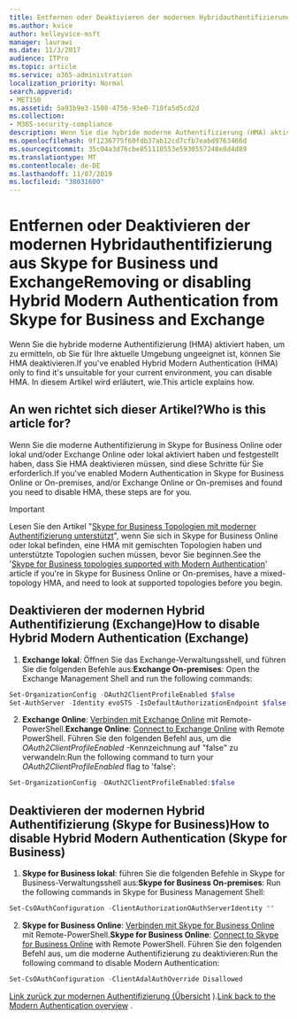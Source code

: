 ```yaml
---
title: Entfernen oder Deaktivieren der modernen Hybridauthentifizierung aus Skype for Business und Exchange
ms.author: kvice
author: kelleyvice-msft
manager: laurawi
ms.date: 11/3/2017
audience: ITPro
ms.topic: article
ms.service: o365-administration
localization_priority: Normal
search.appverid:
- MET150
ms.assetid: 5a91b9e3-1508-475b-93e0-710fa5d5cd2d
ms.collection:
- M365-security-compliance
description: Wenn Sie die hybride moderne Authentifizierung (HMA) aktiviert haben, um zu ermitteln, ob Sie für Ihre aktuelle Umgebung ungeeignet ist, können Sie HMA deaktivieren. In diesem Artikel wird erläutert, wie.
ms.openlocfilehash: 9f1236775f60fdb37ab12cd7cfb7eabd9763466d
ms.sourcegitcommit: 35c04a3d76cbe851110553e5930557248e8d4d89
ms.translationtype: MT
ms.contentlocale: de-DE
ms.lasthandoff: 11/07/2019
ms.locfileid: "38031600"
---
```

# <a name="removing-or-disabling-hybrid-modern-authentication-from-skype-for-business-and-exchange"></a><span data-ttu-id="6e479-104">Entfernen oder Deaktivieren der modernen Hybridauthentifizierung aus Skype for Business und Exchange</span><span class="sxs-lookup"><span data-stu-id="6e479-104">Removing or disabling Hybrid Modern Authentication from Skype for Business and Exchange</span></span>

<span data-ttu-id="6e479-105">Wenn Sie die hybride moderne Authentifizierung (HMA) aktiviert haben, um zu ermitteln, ob Sie für Ihre aktuelle Umgebung ungeeignet ist, können Sie HMA deaktivieren.</span><span class="sxs-lookup"><span data-stu-id="6e479-105">If you've enabled Hybrid Modern Authentication (HMA) only to find it's unsuitable for your current environment, you can disable HMA.</span></span> <span data-ttu-id="6e479-106">In diesem Artikel wird erläutert, wie.</span><span class="sxs-lookup"><span data-stu-id="6e479-106">This article explains how.</span></span>
  
## <a name="who-is-this-article-for"></a><span data-ttu-id="6e479-107">An wen richtet sich dieser Artikel?</span><span class="sxs-lookup"><span data-stu-id="6e479-107">Who is this article for?</span></span>

<span data-ttu-id="6e479-108">Wenn Sie die moderne Authentifizierung in Skype for Business Online oder lokal und/oder Exchange Online oder lokal aktiviert haben und festgestellt haben, dass Sie HMA deaktivieren müssen, sind diese Schritte für Sie erforderlich.</span><span class="sxs-lookup"><span data-stu-id="6e479-108">If you've enabled Modern Authentication in Skype for Business Online or On-premises, and/or Exchange Online or On-premises and found you need to disable HMA, these steps are for you.</span></span>

> [!IMPORTANT]
> <span data-ttu-id="6e479-109">Lesen Sie den Artikel "[Skype for Business Topologien mit moderner Authentifizierung unterstützt](https://technet.microsoft.com/library/mt803262.aspx)", wenn Sie sich in Skype for Business Online oder lokal befinden, eine HMA mit gemischten Topologien haben und unterstützte Topologien suchen müssen, bevor Sie beginnen.</span><span class="sxs-lookup"><span data-stu-id="6e479-109">See the '[Skype for Business topologies supported with Modern Authentication](https://technet.microsoft.com/library/mt803262.aspx)' article if you're in Skype for Business Online or On-premises, have a mixed-topology HMA, and need to look at supported topologies before you begin.</span></span>
  
## <a name="how-to-disable-hybrid-modern-authentication-exchange"></a><span data-ttu-id="6e479-110">Deaktivieren der modernen Hybrid Authentifizierung (Exchange)</span><span class="sxs-lookup"><span data-stu-id="6e479-110">How to disable Hybrid Modern Authentication (Exchange)</span></span>

1. <span data-ttu-id="6e479-111">**Exchange lokal**: Öffnen Sie das Exchange-Verwaltungsshell, und führen Sie die folgenden Befehle aus:</span><span class="sxs-lookup"><span data-stu-id="6e479-111">**Exchange On-premises**: Open the Exchange Management Shell and run the following commands:</span></span> 

```powershell
Set-OrganizationConfig -OAuth2ClientProfileEnabled $false
Set-AuthServer -Identity evoSTS -IsDefaultAuthorizationEndpoint $false
```

2. <span data-ttu-id="6e479-112">**Exchange Online**: [Verbinden mit Exchange Online](https://docs.microsoft.com/powershell/exchange/exchange-online/connect-to-exchange-online-powershell/connect-to-exchange-online-powershell) mit Remote-PowerShell.</span><span class="sxs-lookup"><span data-stu-id="6e479-112">**Exchange Online**: [Connect to Exchange Online](https://docs.microsoft.com/powershell/exchange/exchange-online/connect-to-exchange-online-powershell/connect-to-exchange-online-powershell) with Remote PowerShell.</span></span> <span data-ttu-id="6e479-113">Führen Sie den folgenden Befehl aus, um die *OAuth2ClientProfileEnabled* -Kennzeichnung auf "false" zu verwandeln:</span><span class="sxs-lookup"><span data-stu-id="6e479-113">Run the following command to turn your  *OAuth2ClientProfileEnabled*  flag to 'false':</span></span>

```powershell    
Set-OrganizationConfig -OAuth2ClientProfileEnabled:$false
```
    
## <a name="how-to-disable-hybrid-modern-authentication-skype-for-business"></a><span data-ttu-id="6e479-114">Deaktivieren der modernen Hybrid Authentifizierung (Skype for Business)</span><span class="sxs-lookup"><span data-stu-id="6e479-114">How to disable Hybrid Modern Authentication (Skype for Business)</span></span>

1. <span data-ttu-id="6e479-115">**Skype for Business lokal**: führen Sie die folgenden Befehle in Skype for Business-Verwaltungsshell aus:</span><span class="sxs-lookup"><span data-stu-id="6e479-115">**Skype for Business On-premises**: Run the following commands in Skype for Business Management Shell:</span></span>

```powershell
Set-CsOAuthConfiguration -ClientAuthorizationOAuthServerIdentity ""
```

2. <span data-ttu-id="6e479-116">**Skype for Business Online**: [Verbinden mit Skype for Business Online](https://docs.microsoft.com/office365/enterprise/powershell/manage-skype-for-business-online-with-office-365-powershell) mit Remote-PowerShell.</span><span class="sxs-lookup"><span data-stu-id="6e479-116">**Skype for Business Online**: [Connect to Skype for Business Online](https://docs.microsoft.com/office365/enterprise/powershell/manage-skype-for-business-online-with-office-365-powershell) with Remote PowerShell.</span></span> <span data-ttu-id="6e479-117">Führen Sie den folgenden Befehl aus, um die moderne Authentifizierung zu deaktivieren:</span><span class="sxs-lookup"><span data-stu-id="6e479-117">Run the following command to disable Modern Authentication:</span></span>

```powershell    
Set-CsOAuthConfiguration -ClientAdalAuthOverride Disallowed
```

<span data-ttu-id="6e479-118">[Link zurück zur modernen Authentifizierung (Übersicht](hybrid-modern-auth-overview.md) ).</span><span class="sxs-lookup"><span data-stu-id="6e479-118">[Link back to the Modern Authentication overview](hybrid-modern-auth-overview.md) .</span></span> 
  


